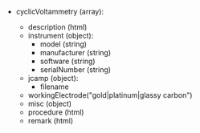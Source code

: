 - cyclicVoltammetry (array<object>):
  - description (html)
  - instrument (object):
    - model (string)
    - manufacturer (string)
    - software (string)
    - serialNumber (string)
  - jcamp (object):
    - filename
  - workingElectrode("gold|platinum|glassy carbon")
  - misc (object)
  - procedure (html)
  - remark (html) 
